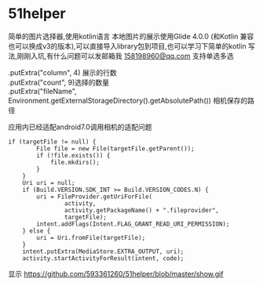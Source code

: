 # 51helper
简单的图片选择器,使用kotlin语言
本地图片的展示使用Glide 4.0.0 (和Kotlin 兼容也可以换成v3的版本),可以直接导入library包到项目,也可以学习下简单的kotlin 写法,刚刚入坑,有什么问题可以发邮箱我 158198960@qq.com
支持单选多选 

  
.putExtra("column", 4) 展示的行数  
.putExtra("count", 9)选择的数量  
.putExtra("fileName", Environment.getExternalStorageDirectory().getAbsolutePath()) 相机保存的路径

应用内已经适配android7.0调用相机的适配问题
		  
	if (targetFile != null) {
            File file = new File(targetFile.getParent());
            if (!file.exists()) {
                file.mkdirs();
            }
        }
        Uri uri = null;
        if (Build.VERSION.SDK_INT >= Build.VERSION_CODES.N) {
            uri = FileProvider.getUriForFile(
                    activity,
                    activity.getPackageName() + ".fileprovider",
                    targetFile);
            intent.addFlags(Intent.FLAG_GRANT_READ_URI_PERMISSION);
        } else {
            uri = Uri.fromFile(targetFile);
        }
        intent.putExtra(MediaStore.EXTRA_OUTPUT, uri);
        activity.startActivityForResult(intent, code);
  
显示 https://github.com/593361260/51helper/blob/master/show.gif  

  

